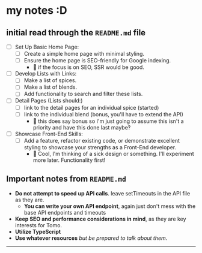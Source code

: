 # my notes :D

## initial read through the `README.md` file
- [ ] Set Up Basic Home Page:
    - [ ] Create a simple home page with minimal styling.
    - [ ] Ensure the home page is SEO-friendly for Google indexing.
        - 💬 if the focus is on SEO, SSR would be good.
- [ ] Develop Lists with Links:
    - [ ] Make a list of spices.
    - [ ] Make a list of blends.
    - [ ] Add functionality to search and filter these lists.
- [ ] Detail Pages (Lists should:)
    - [ ] link to the detail pages for an individual spice (started)
    - [ ] link to the individual blend (bonus, you'll have to extend the API)
        - 💬 this does say bonus so I'm just going to assume this isn't a priority and have this done last maybe?
- [ ] Showcase Front-End Skills:
    - [ ] Add a feature, refactor existing code, or demonstrate excellent styling to showcase your strengths as a Front-End developer.
        - 💬 Cool, I'm thinking of a sick design or something. I'll experiment more later. Functionality first!

## Important notes from `README.md`
- **Do not attempt to speed up API calls**. leave setTimeouts in the API file as they are.
    - **You can write your own API endpoint**, again just don't mess with the base API endpoints and timeouts
- **Keep SEO and performance considerations in mind**, as they are key interests for Tomo.
- **Utilize TypeScript**
- **Use whatever resources** *but be prepared to talk about them*.


-----------------------------------------------------------------


